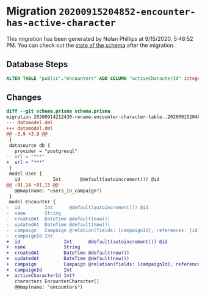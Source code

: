 # Migration `20200915204852-encounter-has-active-character`

This migration has been generated by Nolan Phillips at 9/15/2020, 5:48:52 PM.
You can check out the [state of the schema](./schema.prisma) after the migration.

## Database Steps

```sql
ALTER TABLE "public"."encounters" ADD COLUMN "activeCharacterId" integer   
```

## Changes

```diff
diff --git schema.prisma schema.prisma
migration 20200914212430-rename-encounter-character-table..20200915204852-encounter-has-active-character
--- datamodel.dml
+++ datamodel.dml
@@ -3,9 +3,9 @@
 }
 datasource db {
   provider = "postgresql"
-  url = "***"
+  url = "***"
 }
 model User {
   id            Int       @default(autoincrement()) @id
@@ -91,14 +91,15 @@
   @@map(name: "users_in_campaign")
 }
 model Encounter {
-  id         Int      @default(autoincrement()) @id
-  name       String
-  createdAt  DateTime @default(now())
-  updatedAt  DateTime @default(now())
-  campaign   Campaign @relation(fields: [campaignId], references: [id])
-  campaignId Int
+  id                Int      @default(autoincrement()) @id
+  name              String
+  createdAt         DateTime @default(now())
+  updatedAt         DateTime @default(now())
+  campaign          Campaign @relation(fields: [campaignId], references: [id])
+  campaignId        Int
+  activeCharacterId Int?
   characters EncounterCharacter[]
   @@map(name: "encounters")
```



